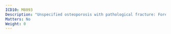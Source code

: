 ```yaml
---
ICD10: M8093
Description: "Unspecified osteoporosis with pathological fracture: Forearm"
Matters: No
Weight: 0
---
```

